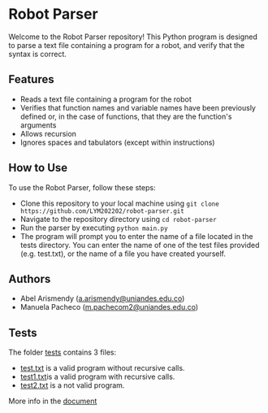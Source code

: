 # Robot Parser
Welcome to the Robot Parser repository! This Python program is designed to parse a text file containing a program for a robot, and verify that the syntax is correct.

## Features
- Reads a text file containing a program for the robot
- Verifies that function names and variable names have been previously defined or, in the case of functions, that they are the function's arguments
- Allows recursion
- Ignores spaces and tabulators (except within instructions)

## How to Use

To use the Robot Parser, follow these steps:

- Clone this repository to your local machine using `git clone https://github.com/LYM202202/robot-parser.git`
- Navigate to the repository directory using `cd robot-parser`
- Run the parser by executing `python main.py`
- The program will prompt you to enter the name of a file located in the tests directory. You can enter the name of one of the test files provided (e.g. test.txt), or the name of a file you have created yourself.

## Authors

- Abel Arismendy (a.arismendy@uniandes.edu.co)
- Manuela Pacheco (m.pachecom2@uniandes.edu.co)

## Tests

The folder [tests](/tests/) contains 3 files:

- [test.txt](/tests/test.txt) is a valid program without recursive calls.
- [test1.txt](/tests/test1.txt)is a valid program with recursive calls.
- [test2.txt](/tests/test2.txt) is a not valid program.

More info in the [document](/docs/L&M-202220-Project0.pdf)
